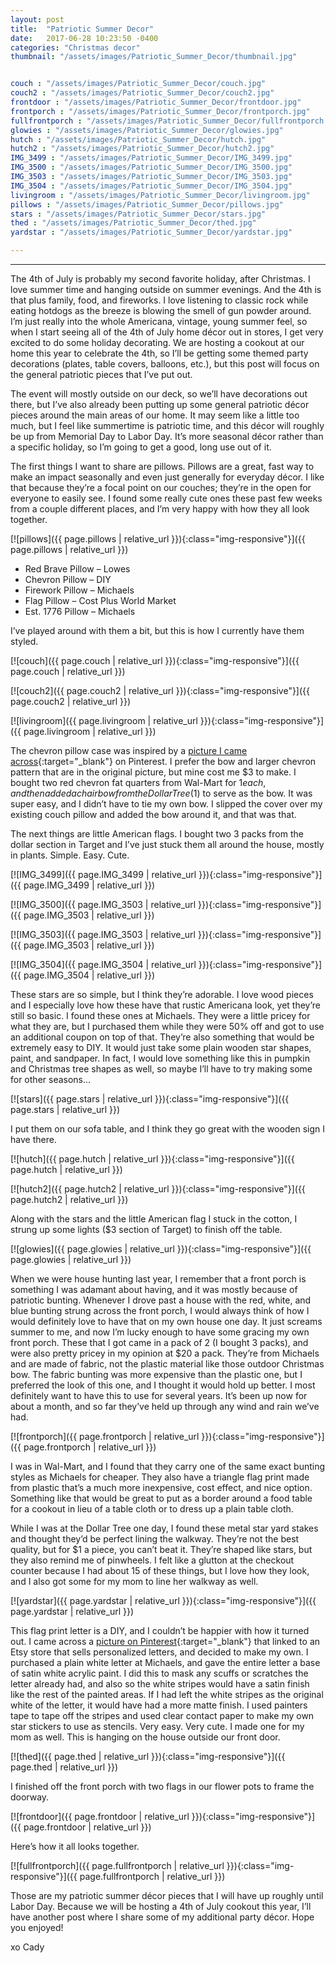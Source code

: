 ```yaml
---
layout: post
title:  "Patriotic Summer Decor"
date:   2017-06-28 10:23:50 -0400
categories: "Christmas decor"
thumbnail: "/assets/images/Patriotic_Summer_Decor/thumbnail.jpg"


couch : "/assets/images/Patriotic_Summer_Decor/couch.jpg"
couch2 : "/assets/images/Patriotic_Summer_Decor/couch2.jpg"
frontdoor : "/assets/images/Patriotic_Summer_Decor/frontdoor.jpg"
frontporch : "/assets/images/Patriotic_Summer_Decor/frontporch.jpg"
fullfrontporch : "/assets/images/Patriotic_Summer_Decor/fullfrontporch.jpg"
glowies : "/assets/images/Patriotic_Summer_Decor/glowies.jpg"
hutch : "/assets/images/Patriotic_Summer_Decor/hutch.jpg"
hutch2 : "/assets/images/Patriotic_Summer_Decor/hutch2.jpg"
IMG_3499 : "/assets/images/Patriotic_Summer_Decor/IMG_3499.jpg"
IMG_3500 : "/assets/images/Patriotic_Summer_Decor/IMG_3500.jpg"
IMG_3503 : "/assets/images/Patriotic_Summer_Decor/IMG_3503.jpg"
IMG_3504 : "/assets/images/Patriotic_Summer_Decor/IMG_3504.jpg"
livingroom : "/assets/images/Patriotic_Summer_Decor/livingroom.jpg"
pillows : "/assets/images/Patriotic_Summer_Decor/pillows.jpg"
stars : "/assets/images/Patriotic_Summer_Decor/stars.jpg"
thed : "/assets/images/Patriotic_Summer_Decor/thed.jpg"
yardstar : "/assets/images/Patriotic_Summer_Decor/yardstar.jpg"

---
```

---
The 4th of July is probably my second favorite holiday, after Christmas. I love summer time and hanging outside on summer evenings. And the 4th is that plus family, food, and fireworks. I love listening to classic rock while eating hotdogs as the breeze is blowing the smell of gun powder around. I’m just really into the whole Americana, vintage, young summer feel, so when I start seeing all of the 4th of July home décor out in stores, I get very excited to do some holiday decorating. We are hosting a cookout at our home this year to celebrate the 4th, so I’ll be getting some themed party decorations (plates, table covers, balloons, etc.), but this post will focus on the general patriotic pieces that I’ve put out.

The event will mostly outside on our deck, so we’ll have decorations out there, but I’ve also already been putting up some general patriotic décor pieces around the main areas of our home. It may seem like a little too much, but I feel like summertime is patriotic time, and this décor will roughly be up from Memorial Day to Labor Day. It’s more seasonal décor rather than a specific holiday, so I’m going to get a good, long use out of it.

The first things I want to share are pillows. Pillows are a great, fast way to make an impact seasonally and even just generally for everyday décor. I like that because they’re a focal point on our couches; they’re in the open for everyone to easily see. I found some really cute ones these past few weeks from a couple different places, and I’m very happy with how they all look together.

[![pillows]({{ page.pillows | relative_url }}){:class="img-responsive"}]({{ page.pillows | relative_url }})

- Red Brave Pillow – Lowes
- Chevron Pillow – DIY
- Firework Pillow – Michaels
- Flag Pillow – Cost Plus World Market
- Est. 1776 Pillow – Michaels

I’ve played around with them a bit, but this is how I currently have them styled.

[![couch]({{ page.couch | relative_url }}){:class="img-responsive"}]({{ page.couch | relative_url }})

[![couch2]({{ page.couch2 | relative_url }}){:class="img-responsive"}]({{ page.couch2 | relative_url }})

[![livingroom]({{ page.livingroom | relative_url }}){:class="img-responsive"}]({{ page.livingroom | relative_url }})

The chevron pillow case was inspired by a [picture I came across](https://www.pinterest.com/pin/415034921901281705/){:target="_blank"} on Pinterest. I prefer the bow and larger chevron pattern that are in the original picture, but mine cost me $3 to make. I bought two red chevron fat quarters from Wal-Mart for $1 each, and then added a chair bow from the Dollar Tree ($1) to serve as the bow. It was super easy, and I didn’t have to tie my own bow. I slipped the cover over my existing couch pillow and added the bow around it, and that was that.


The next things are little American flags. I bought two 3 packs from the dollar section in Target and I’ve just stuck them all around the house, mostly in plants. Simple. Easy. Cute.

[![IMG_3499]({{ page.IMG_3499 | relative_url }}){:class="img-responsive"}]({{ page.IMG_3499 | relative_url }})

[![IMG_3500]({{ page.IMG_3503 | relative_url }}){:class="img-responsive"}]({{ page.IMG_3503 | relative_url }})

[![IMG_3503]({{ page.IMG_3503 | relative_url }}){:class="img-responsive"}]({{ page.IMG_3503 | relative_url }})

[![IMG_3504]({{ page.IMG_3504 | relative_url }}){:class="img-responsive"}]({{ page.IMG_3504 | relative_url }})

These stars are so simple, but I think they’re adorable. I love wood pieces and I especially love how these have that rustic Americana look, yet they’re still so basic. I found these ones at Michaels. They were a little pricey for what they are, but I purchased them while they were 50% off and got to use an additional coupon on top of that. They’re also something that would be extremely easy to DIY. It would just take some plain wooden star shapes, paint, and sandpaper. In fact, I would love something like this in pumpkin and Christmas tree shapes as well, so maybe I’ll have to try making some for other seasons...

[![stars]({{ page.stars | relative_url }}){:class="img-responsive"}]({{ page.stars | relative_url }})

I put them on our sofa table, and I think they go great with the wooden sign I have there.

[![hutch]({{ page.hutch | relative_url }}){:class="img-responsive"}]({{ page.hutch | relative_url }})

[![hutch2]({{ page.hutch2 | relative_url }}){:class="img-responsive"}]({{ page.hutch2 | relative_url }})

Along with the stars and the little American flag I stuck in the cotton, I strung up some lights ($3 section of Target) to finish off the table.

[![glowies]({{ page.glowies | relative_url }}){:class="img-responsive"}]({{ page.glowies | relative_url }})

When we were house hunting last year, I remember that a front porch is something I was adamant about having, and it was mostly because of patriotic bunting. Whenever I drove past a house with the red, white, and blue bunting strung across the front porch, I would always think of how I would definitely love to have that on my own house one day. It just screams summer to me, and now I’m lucky enough to have some gracing my own front porch. These that I got came in a pack of 2 (I bought 3 packs), and were also pretty pricey in my opinion at $20 a pack. They’re from Michaels and are made of fabric, not the plastic material like those outdoor Christmas bow. The fabric bunting was more expensive than the plastic one, but I preferred the look of this one, and I thought it would hold up better. I most definitely want to have this to use for several years. It’s been up now for about a month, and so far they’ve held up through any wind and rain we’ve had.

[![frontporch]({{ page.frontporch | relative_url }}){:class="img-responsive"}]({{ page.frontporch | relative_url }})

I was in Wal-Mart, and I found that they carry one of the same exact bunting styles as Michaels for cheaper. They also have a triangle flag print made from plastic that’s a much more inexpensive, cost effect, and nice option. Something like that would be great to put as a border around a food table for a cookout in lieu of a table cloth or to dress up a plain table cloth.


While I was at the Dollar Tree one day, I found these metal star yard stakes and thought they’d be perfect lining the walkway. They’re not the best quality, but for $1 a piece, you can’t beat it. They’re shaped like stars, but they also remind me of pinwheels. I felt like a glutton at the checkout counter because I had about 15 of these things, but I love how they look, and I also got some for my mom to line her walkway as well.

[![yardstar]({{ page.yardstar | relative_url }}){:class="img-responsive"}]({{ page.yardstar | relative_url }})

This flag print letter is a DIY, and I couldn’t be happier with how it turned out. I came across a [picture on Pinterest](https://www.pinterest.com/pin/415034921901281669/){:target="_blank"} that linked to an Etsy store that sells personalized letters, and decided to make my own. I purchased a plain white letter at Michaels, and gave the entire letter a base of satin white acrylic paint. I did this to mask any scuffs or scratches the letter already had, and also so the white stripes would have a satin finish like the rest of the painted areas. If I had left the white stripes as the original white of the letter, it would have had a more matte finish. I used painters tape to tape off the stripes and used clear contact paper to make my own star stickers to use as stencils. Very easy. Very cute. I made one for my mom as well. This is hanging on the house outside our front door.

[![thed]({{ page.thed | relative_url }}){:class="img-responsive"}]({{ page.thed | relative_url }})

I finished off the front porch with two flags in our flower pots to frame the doorway.

[![frontdoor]({{ page.frontdoor | relative_url }}){:class="img-responsive"}]({{ page.frontdoor | relative_url }})

Here’s how it all looks together.

[![fullfrontporch]({{ page.fullfrontporch | relative_url }}){:class="img-responsive"}]({{ page.fullfrontporch | relative_url }})

Those are my patriotic summer décor pieces that I will have up roughly until Labor Day. Because we will be hosting a 4th of July cookout this year, I’ll have another post where I share some of my additional party décor. Hope you enjoyed!

xo Cady